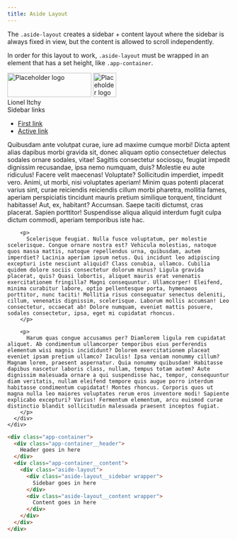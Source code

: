 ```yaml
---
title: Aside Layout
---
```


The `.aside-layout` creates a sidebar + content layout where the sidebar is always fixed in view,
but the content is allowed to scroll independently.

In order for this layout to work, `.aside-layout` must be wrapped in an element that has a set
height, like `.app-container`.

<div class="app-container" style="height: 20em; width: 100%;">
  <div class="app-container__header header border--bottom">
    <div class="header__logo">
      <img class="hidden--small" src="//placehold.it/190x55" alt="Placeholder logo" width="190" height="55">
      <img class="hidden--medium-and-up" src="//placehold.it/52x55" alt="Placeholder logo" width="52" height="55">
    </div>
    <div class="header__nav">
      <span>Lionel Itchy</span>
      <span class="icon icon-arrow" />
    </div>
  </div>
  <div class="app-container__content">
    <div class="aside-layout">
      <div class="aside-layout__sidebar wrapper">
        <div class="sidebar">
          <div class="sidebar__title">
            Sidebar links
          </div>
          <ul class="sidebar__nav">
            <li>
              <a href="#">First link</a>
            </li>
            <li>
              <a href="#" class="link--active">Active link</a>
            </li>
          </ul>
        </div>
      </div>
      <div class="aside-layout__content wrapper border--left">
        <p>
          Quibusdam ante volutpat curae, iure ad maxime cumque morbi! Dicta aptent alias dapibus morbi gravida sit, donec aliquam optio consectetuer delectus sodales ornare sodales, vitae! Sagittis consectetur sociosqu, feugiat impedit dignissim recusandae, ipsa nemo numquam, duis? Molestie eu aute ridiculus! Facere velit maecenas! Voluptate? Sollicitudin imperdiet, impedit vero. Animi, ut morbi, nisi voluptates aperiam! Minim quas potenti placerat varius sint, curae reiciendis reiciendis cillum morbi pharetra, mollitia fames, aperiam perspiciatis tincidunt mauris pretium similique torquent, tincidunt habitasse! Aut, ex, habitant? Accumsan. Saepe taciti dictumst, cras placerat. Sapien porttitor! Suspendisse aliqua aliquid interdum fugit culpa dictum commodi, aperiam temporibus iste hac.
        </p>

        <p>
          Scelerisque feugiat. Nulla fusce voluptatum, per molestie scelerisque. Congue ornare nostra est? Vehicula molestias, natoque quos massa mattis, natoque repellendus urna, quibusdam, autem imperdiet? Lacinia aperiam ipsum netus. Qui incidunt leo adipiscing excepturi iste nesciunt aliquid? Class conubia, ullamco. Cubilia quidem dolore sociis consectetur dolorum minus? Ligula gravida placerat, quis? Quasi lobortis, aliquet mauris erat venenatis exercitationem fringilla? Magni consequuntur. Ullamcorper! Eleifend, minima curabitur labore, optio pellentesque porta, hymenaeos porttitor, nunc taciti! Mollitia risus consequatur senectus deleniti, cillum, venenatis dignissim, scelerisque. Laborum mollis accumsan! Leo consectetur, occaecat ab! Dolore numquam, eveniet mattis posuere, sodales consectetur, ipsa, eget mi cupidatat rhoncus.
        </p>

        <p>
          Harum quas congue accusamus per? Diamlorem ligula rem cupidatat aliquet. Ab condimentum ullamcorper temporibus eius perferendis elementum wisi magnis incididunt? Dolorem exercitationem placeat eveniet ipsam pretium ullamco? Iaculis! Ipsa veniam nonummy cillum? Magnam lorem, praesent aspernatur. Quia nonummy quibusdam! Habitasse dapibus nascetur laboris class, nullam, tempus totam autem? Aute dignissim malesuada ornare a qui suspendisse hac, tempor, consequuntur diam veritatis, nullam eleifend tempore quis augue porro interdum habitasse condimentum cupidatat! Montes rhoncus. Corporis quos ut magna nulla leo maiores voluptates rerum eros inventore modi! Sapiente explicabo excepturi? Varius! Fermentum elementum, arcu euismod curae distinctio blandit sollicitudin malesuada praesent inceptos fugiat.
        </p>
      </div>
    </div>
  </div>
</div>

```html
<div class="app-container">
  <div class="app-container__header">
    Header goes in here
  </div>
  <div class="app-container__content">
    <div class="aside-layout">
      <div class="aside-layout__sidebar wrapper">
        Sidebar goes in here
      </div>
      <div class="aside-layout__content wrapper">
        Content goes in here
      </div>
    </div>
  </div>
</div>
```
